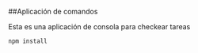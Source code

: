 ##Aplicación de comandos

Esta es una aplicación de consola para checkear tareas

```
npm install
```